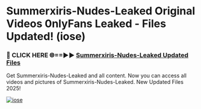 # Summerxiris-Nudes-Leaked Original Videos 0nlyFans Leaked - Files Updated! (iose)

<h3>🔴 CLICK HERE 🌐==►► <a href="https://tinyurl.com/yc6ubb5a" rel="nofollow">Summerxiris-Nudes-Leaked Updated Files</a></h3>

Get Summerxiris-Nudes-Leaked and all content. Now you can access all videos and pictures of Summerxiris-Nudes-Leaked. New Updated Files 2025!

[![iose](https://i.imgur.com/7eu0CRL.gif)](https://tinyurl.com/yc6ubb5a)
